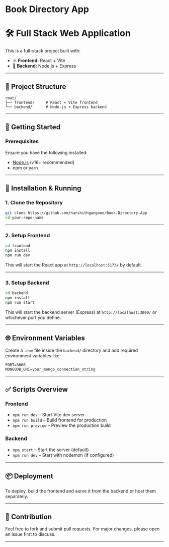 # Book Directory App

# 🛠️ Full Stack Web Application

This is a full-stack project built with:

- ⚛️ **Frontend:** React + Vite
- 🚀 **Backend:** Node.js + Express

---

## 📁 Project Structure

```
root/
├── frontend/     # React + Vite frontend
└── backend/      # Node.js + Express backend
```

---

## 🚀 Getting Started

### Prerequisites

Ensure you have the following installed:

- [Node.js](https://nodejs.org/) (v16+ recommended)
- npm or yarn

---

## 🔧 Installation & Running

### 1. Clone the Repository

```bash
git clone https://github.com/harshithgangone/Book-Directory-App
cd your-repo-name
```

---

### 2. Setup Frontend

```bash
cd frontend
npm install
npm run dev
```

This will start the React app at `http://localhost:5173/` by default.

---

### 3. Setup Backend

```bash
cd backend
npm install
npm run start
```

This will start the backend server (Express) at `http://localhost:3000/` or whichever port you define.

---

## 🌐 Environment Variables

Create a `.env` file inside the `backend/` directory and add required environment variables like:

```
PORT=3000
MONGODB_URI=your_mongo_connection_string
```

---

## ✅ Scripts Overview

### Frontend

- `npm run dev` – Start Vite dev server
- `npm run build` – Build frontend for production
- `npm run preview` – Preview the production build

### Backend

- `npm start` – Start the server (default)
- `npm run dev` – Start with nodemon (if configured)

---

## 📦 Deployment

To deploy, build the frontend and serve it from the backend or host them separately.

---

## 🙌 Contribution

Feel free to fork and submit pull requests. For major changes, please open an issue first to discuss.

---

